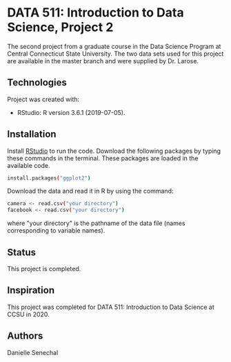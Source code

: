 # DATA 511: Introduction to Data Science, Project 2
The second project from a graduate course in the Data Science Program at Central Connecticut State University. 
The two data sets used for this project are available in the master branch and were supplied by Dr. Larose.

## Technologies
Project was created with:
* RStudio: R version 3.6.1 (2019-07-05).

## Installation
Install [RStudio](https://rstudio.com/products/rstudio/download/) to run the code.
Download the following packages by typing these commands in the terminal. These packages are loaded in the available code.  
```bash
install.packages("ggplot2")
```

Download the data and read it in R by using the command:
```bash
camera <- read.csv("your directory")
facebook <- read.csv("your directory")
```
where "your directory" is the pathname of the data file (names corresponding to variable names).

## Status
This project is completed.

## Inspiration
This project was completed for DATA 511: Introduction to Data Science at CCSU in 2020. 

## Authors
Danielle Senechal
